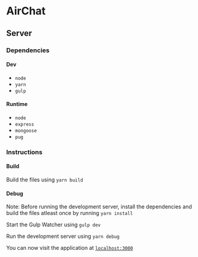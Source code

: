 # AirChat

## Server

### Dependencies

#### Dev

* `node`
* `yarn`
* `gulp`

#### Runtime

* `node`
* `express`
* `mongoose`
* `pug`

### Instructions

#### Build

Build the files using `yarn build`

#### Debug

Note: Before running the development server, install the dependencies and build the files atleast once by running `yarn install`

Start the Gulp Watcher using `gulp dev`

Run the development server using `yarn debug`

You can now visit the application at [`localhost:3000`](http://localhost:3000)